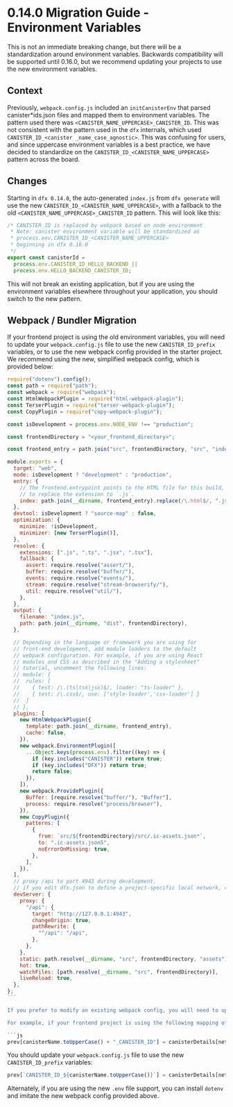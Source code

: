 # 0.14.0 Migration Guide - Environment Variables

This is not an immediate breaking change, but there will be a standardization around environment variables. Backwards compatibility will be supported until 0.16.0, but we recommend updating your projects to use the new environment variables.

## Context

Previously, `webpack.config.js` included an `initCanisterEnv` that parsed canister\*ids.json files and mapped them to environment variables. The pattern used there was `<CANISTER_NAME_UPPERCASE>_CANISTER_ID`. This was not consistent with the pattern used in the `dfx` internals, which used `CANISTER_ID_<canister
_name_case_agnostic>`. This was confusing for users, and since uppercase environment variables is a best practice, we have decided to standardize on the `CANISTER_ID_<CANISTER_NAME_UPPERCASE>` pattern across the board.

## Changes

Starting in `dfx 0.14.0`, the auto-generated `index.js` from `dfx generate` will use the new `CANISTER_ID_<CANISTER_NAME_UPPERCASE>`, with a fallback to the old `<CANISTER_NAME_UPPERCASE>_CANISTER_ID` pattern. This will look like this:

```js
/* CANISTER_ID is replaced by webpack based on node environment
 * Note: canister environment variable will be standardized as
 * process.env.CANISTER_ID_<CANISTER_NAME_UPPERCASE>
 * beginning in dfx 0.16.0
 */
export const canisterId =
  process.env.CANISTER_ID_HELLO_BACKEND ||
  process.env.HELLO_BACKEND_CANISTER_ID;
```

This will not break an existing application, but if you are using the environment variables elsewhere throughout your application, you should switch to the new pattern.

## Webpack / Bundler Migration

If your frontend project is using the old environment variables, you will need to update your `webpack.config.js` file to use the new `CANISTER_ID_prefix` variables, or to use the new webpack config provided in the starter project. We recommend using the new, simplified webpack config, which is provided below:

````js
require("dotenv").config();
const path = require("path");
const webpack = require("webpack");
const HtmlWebpackPlugin = require("html-webpack-plugin");
const TerserPlugin = require("terser-webpack-plugin");
const CopyPlugin = require("copy-webpack-plugin");

const isDevelopment = process.env.NODE_ENV !== "production";

const frontendDirectory = "<your_frontend_directory>";

const frontend_entry = path.join("src", frontendDirectory, "src", "index.html");

module.exports = {
  target: "web",
  mode: isDevelopment ? "development" : "production",
  entry: {
    // The frontend.entrypoint points to the HTML file for this build, so we need
    // to replace the extension to `.js`.
    index: path.join(__dirname, frontend_entry).replace(/\.html$/, ".js"),
  },
  devtool: isDevelopment ? "source-map" : false,
  optimization: {
    minimize: !isDevelopment,
    minimizer: [new TerserPlugin()],
  },
  resolve: {
    extensions: [".js", ".ts", ".jsx", ".tsx"],
    fallback: {
      assert: require.resolve("assert/"),
      buffer: require.resolve("buffer/"),
      events: require.resolve("events/"),
      stream: require.resolve("stream-browserify/"),
      util: require.resolve("util/"),
    },
  },
  output: {
    filename: "index.js",
    path: path.join(__dirname, "dist", frontendDirectory),
  },

  // Depending in the language or framework you are using for
  // front-end development, add module loaders to the default
  // webpack configuration. For example, if you are using React
  // modules and CSS as described in the "Adding a stylesheet"
  // tutorial, uncomment the following lines:
  // module: {
  //  rules: [
  //    { test: /\.(ts|tsx|jsx)$/, loader: "ts-loader" },
  //    { test: /\.css$/, use: ['style-loader','css-loader'] }
  //  ]
  // },
  plugins: [
    new HtmlWebpackPlugin({
      template: path.join(__dirname, frontend_entry),
      cache: false,
    }),
    new webpack.EnvironmentPlugin([
      ...Object.keys(process.env).filter((key) => {
        if (key.includes("CANISTER")) return true;
        if (key.includes("DFX")) return true;
        return false;
      }),
    ]),
    new webpack.ProvidePlugin({
      Buffer: [require.resolve("buffer/"), "Buffer"],
      process: require.resolve("process/browser"),
    }),
    new CopyPlugin({
      patterns: [
        {
          from: `src/${frontendDirectory}/src/.ic-assets.json*`,
          to: ".ic-assets.json5",
          noErrorOnMissing: true,
        },
      ],
    }),
  ],
  // proxy /api to port 4943 during development.
  // if you edit dfx.json to define a project-specific local network, change the port to match.
  devServer: {
    proxy: {
      "/api": {
        target: "http://127.0.0.1:4943",
        changeOrigin: true,
        pathRewrite: {
          "^/api": "/api",
        },
      },
    },
    static: path.resolve(__dirname, "src", frontendDirectory, "assets"),
    hot: true,
    watchFiles: [path.resolve(__dirname, "src", frontendDirectory)],
    liveReload: true,
  },
};
```

If you prefer to modify an existing webpack config, you will need to update the `initCanisterEnv` function to use the new `CANISTER_ID_prefix` variables.

For example, if your frontend project is using the following mapping of environment variables inside of `initCanisterEnv`:

```js
prev[canisterName.toUpperCase() + "_CANISTER_ID"] = canisterDetails[network];
````

You should update your `webpack.config.js` file to use the new `CANISTER_ID_prefix` variables:

```js
prev[`CANISTER_ID_${canisterName.toUpperCase()}`] = canisterDetails[network];
```

Alternately, if you are using the new `.env` file support, you can install `dotenv` and imitate the new webpack config provided above.
